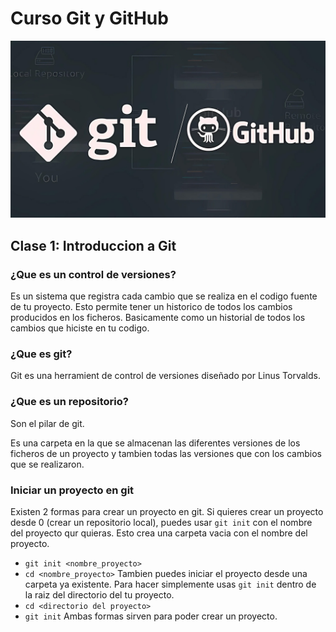 # Curso Git y GitHub
![imagen_git_github](imagenes/R.jpeg)
## Clase 1: Introduccion a Git
### ¿Que es un control de versiones?
Es un sistema que registra cada cambio que se realiza 
en el codigo fuente de tu proyecto.
Esto permite tener un historico de todos los cambios 
producidos en los ficheros.
Basicamente como un historial de todos los cambios que 
hiciste en tu codigo. 
### ¿Que es git?
Git es una herramient de control de versiones diseñado por Linus Torvalds.
### ¿Que es un repositorio?
Son el pilar de git.

Es una carpeta en la que se almacenan las diferentes versiones de los ficheros 
de un proyecto y tambien todas las versiones que con los cambios que se realizaron.
### Iniciar un proyecto en git
Existen 2 formas para crear un proyecto en git.
Si quieres crear un proyecto desde 0 (crear un repositorio local), puedes usar `git init` con el nombre del proyecto qur quieras. Esto crea una carpeta vacia con el nombre del proyecto.
* ` git init <nombre_proyecto> ` 
* `cd <nombre_proyecto>`
Tambien puedes iniciar el proyecto desde una carpeta ya existente. Para hacer simplemente usas `git init` dentro de la raiz del directorio del tu proyecto.
* `cd <directorio del proyecto>`
* `git init`
Ambas formas sirven para poder crear un proyecto.

